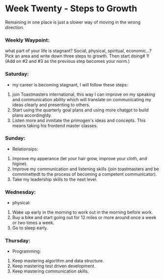 # Week Twenty - Steps to Growth
Remaining in one place is just a slower way of moving in the wrong direction.

### Weekly Waypoint:
what part of your life is stagnant? Social, physical, spiritual, economic...?
Pick an area and write down three steps to growth. Then start doing# 1!
(Add on #2 and #3 as the previous step becomes your norm.)

### Saturday:
- my career is becoming stagnant, I will follow these steps:
1) join Toastmasters international, this way I can improve on my speaking and communication
ability which will translate on communicating my ideas clearly and presenting to others.
2) Start using the quarterly goal plans and using more chatgpt to build plans accordingldy.
3) Listen more and inmitate the primogen's ideas and concepts. This means taking his frontend master classes.

### Sunday:
- Relationsips:
1) Improve my apperance (let your hair grow, improve your cloth, and higine).
2) Improve my communication and listening skills (join toastmasters and be comminettedt to the process of becoming a competent communicator).
3) Take my leadership skills to the next level.

### Wednesday:
- physical:
1) Wake up early in the morning to work out in the morning before work.
2) Buy a bike and start going out for 12 miles or more around once a week or two times a week.
3) Go to sleep early.

### Thursday:
- Programming:
1) Keep mastering algorithm and data structure.
2) Keep mastering test driven development.
3) Keep mastering communication skills.
